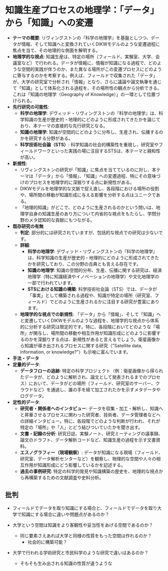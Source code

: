# 知識生産プロセスの地理学：「データ」から「知識」への変遷

- **テーマの概要**: リヴィングストンの『科学の地理学』を基盤としつつ、データが情報、そして知識へと変換されていくDIKWモデルのような変遷過程に焦点を当て、その地理的な側面を解明する。
- **地理学的な視点**: 知識生産は、特定の場所（フィールド、実験室、大学、会議室など）で行われる。データが情報に、情報が知識になる過程で、どのような空間的実践が伴うのか、また異なる場所がこの変遷プロセスにどのように寄与するのかを考察する。例えば、フィールドで収集された「データ」が、大学の研究室で分析され「情報」となり、さらに議論や論文執筆を通じて「知識」として体系化される過程を、その場所性の観点から分析できる。これは「知識の地理学（Geography of Knowledge）」の一環として位置づけられる。
- **先行研究の可能性**:
    - **科学の地理学**: デヴィッド・リヴィングストンの『科学の地理学』は、科学知識の生産が歴史的・地理的にどのように形成されてきたかを論じており、本テーマの直接的な先行研究となる。
    - **知識の地理学**: 知識が空間的にどのように分布し、生産され、伝播するのかを研究する分野がある。
    - **科学技術社会論（STS）**: 科学知識の社会的構築性を重視し、研究室やフィールドワークといった実践の場に注目するSTSは、本テーマと親和性が高い。
- **新規性**:
    - リヴィングストンの研究が「知識」に焦点を当てているのに対し、本テーマは「データ」から「情報」、「知識」への変遷過程、特にその意味づけのプロセスを地理学的に深掘りする点に新規性がある。
    - DIKWモデルを地理学的な文脈で捉え直し、各段階における場所の役割や、場所間の移動が知識形成に与える影響を分析する点はユニークである。
    - 「地理的知識」がどこで、どのように生産されるのかという問いは、地理学自身の知識生産のあり方について内省的な視点をもたらし、学問分野のメタ認知的な貢献にもつながる。
- **既存研究の有無**
  - **判定**: 部分的には研究されていますが、包括的な視点での研究は少ないです。
  - **詳細**:
      - **科学の地理学**: デヴィッド・リヴィングストンの『科学の地理学』は、科学知識の生産が歴史的・地理的にどのように形成されてきたかを研究しており、この分野の古典とも言える存在です。
      - **知識の地理学**: 知識の空間的分布、生産、伝播に関する研究は、経済地理学（特に知識経済やイノベーションの地理学）や文化地理学の一部で行われています。
      - **STSにおける知識の構築**: 科学技術社会論（STS）では、データが「事実」として構築される過程や、知識が特定の場所（研究室、フィールド）でどのように生産されるかに注目する研究が豊富にあります。
  - **地理学的な視点での新規性**: 「データ」から「情報」、そして「知識」へと変遷していくDIKWモデルのような過程を、地理学的な視点から体系的に分析する研究は限定的です。特に、各段階においてどのような「場所」が関与し、場所間の移動や相互作用が知識形成にどのように影響するのかを深掘りする点は、新規性があると言えるでしょう。衛星画像から知識が導き出されるプロセスに関する研究（"Satellite data, information, or knowledge?"）も示唆に富んでいます。
- **手法・データ**
- **定量的データ**:
    - **データフローの追跡**: 特定の科学プロジェクト（例：衛星画像から得られたデータが、どのように解析され、論文として発表されるまでのプロセス）において、データがどの場所（フィールド、研究室のサーバー、クラウドなど）を通過し、誰の手を経て加工されたかを示すメタデータやログデータ。
- **定性的データ**:
    - **研究者・関係者へのインタビュー**: データを収集・加工・解析し、知識へと昇華させるプロセスに関わった研究者、技術者、データ管理者などへの詳細インタビュー。特に、各段階でどのような判断が行われ、それが特定の「場所」や「人」とどう結びついていたかを聞き出す。
    - **文書・記録の分析**: 研究日誌、実験ノート、研究ミーティングの議事録、論文のドラフト、データ解析コードなど、知識生産の過程を示す文書資料。
    - **エスノグラフィー（現場観察）**: データが知識になる現場（フィールド、研究室、データ解析センターなど）を観察し、物理的な空間や人々の相互作用が知識形成にどう影響しているかを記述する。
    - **過去の事例研究**: 特定の科学的発見や知識構築の歴史を、地理的な視点から再構築するための文献調査や史料分析。

## 批判

- フィールドでデータを取り知識にする場合と、フィールドでデータを取り大学で知識にする場合に違いや問題点があるのか？
- 大学という空間は知識をより客観性や妥当性をあげる空間であるのか？
  - 同じ要素さえあれば大学と同様の性質をもった空間は作れるのか？
    - 社会的に構築可能？

- 大学で行われる学術研究と市民科学のような研究で違いはあるのか？
  - そもそも生み出される知識の性質が違うような

